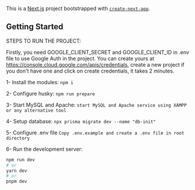 This is a [Next.js](https://nextjs.org/) project bootstrapped with [`create-next-app`](https://github.com/vercel/next.js/tree/canary/packages/create-next-app).

## Getting Started

STEPS TO RUN THE PROJECT:

Firstly, you need GOOGLE_CLIENT_SECRET and GOOGLE_CLIENT_ID in .env file to use Google Auth in the project. You can create yours at https://console.cloud.google.com/apis/credentials, create a new project if you don't have one and click on create credentials, it takes 2 minutes.

1- Install the modules:
``npm i ``

2- Configure husky:
``npm run prepare``

3- Start MySQL and Apache:
``start MySQL and Apache service using XAMPP or any alternative tool``

4- Setup database:
``npx prisma migrate dev --name "db-init"``

5- Configure .env file
`` Copy .env.example and create a .env file in root directory ``

6- Run the development server:
```bash
npm run dev
# or
yarn dev
# or
pnpm dev
```
